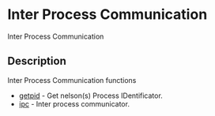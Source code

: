 # Inter Process Communication

Inter Process Communication

## Description

Inter Process Communication functions

- [getpid](getpid.md) - Get nelson(s) Process IDentificator.
- [ipc](ipc.md) - Inter process communicator.
